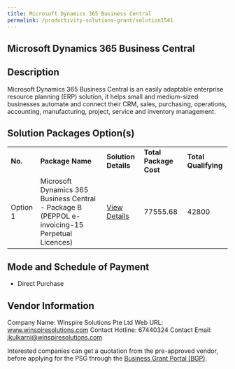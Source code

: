 ```yaml
---
title: Microsoft Dynamics 365 Business Central
permalink: /productivity-solutions-grant/solution1541
---
```


## Microsoft Dynamics 365 Business Central

## Description

Microsoft Dynamics 365 Business Central is an easily adaptable enterprise resource planning (ERP) solution, it helps small and medium-sized businesses automate and connect their CRM, sales, purchasing, operations, accounting, manufacturing, project, service and inventory management.

## Solution Packages Option(s)

<table>
<tr>
<td><b>No.</b></td>
<td><b>Package Name</b></td>
<td><b>Solution Details</b></td>
<td><b>Total Package Cost</b></td>
<td><b>Total Qualifying</b></td>
</tr>
<tr>
<td>Option 1</td>
<td>Microsoft Dynamics 365 Business Central - Package B (PEPPOL e-invoicing-15 Perpetual Licences)</td>
<td><a href='https://www.gobusiness.gov.sg/images/psg/Desensitised_Winspire_ERP_Annex 3_CR wef_26_August_2021_Part_2.pdf'>View Details</a></td>
<td>77555.68</td>
<td>42800</td>
</tr>
</table>

## Mode and Schedule of Payment

 - Direct Purchase

## Vendor Information

 Company Name: Winspire Solutions Pte Ltd
Web URL: www.winspiresolutions.com
Contact Hotline: 67440324
Contact Email: jkulkarni@winspiresolutions.com

Interested companies can get a quotation from the pre-approved vendor, before applying for the PSG through the <a href='https://www.businessgrants.gov.sg/'>Business Grant Portal (BGP)</a>.
